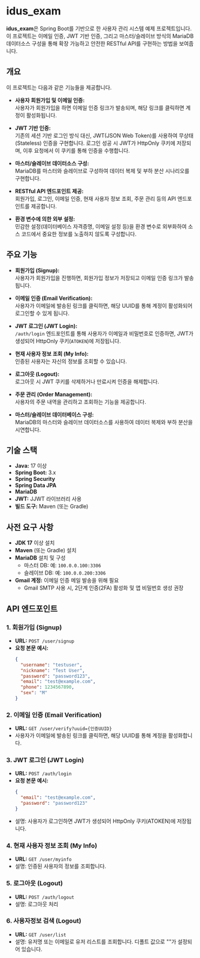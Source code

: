 # idus_exam

**idus_exam**은 Spring Boot를 기반으로 한 사용자 관리 시스템 예제 프로젝트입니다. 이 프로젝트는 이메일 인증, JWT 기반 인증, 그리고 마스터/슬레이브 방식의 MariaDB 데이터소스 구성을 통해 확장 가능하고 안전한 RESTful API를 구현하는 방법을 보여줍니다.

## 개요

이 프로젝트는 다음과 같은 기능들을 제공합니다.

- **사용자 회원가입 및 이메일 인증:**  
  사용자가 회원가입을 하면 이메일 인증 링크가 발송되며, 해당 링크를 클릭하면 계정이 활성화됩니다.

- **JWT 기반 인증:**  
  기존의 세션 기반 로그인 방식 대신, JWT(JSON Web Token)를 사용하여 무상태(Stateless) 인증을 구현합니다. 로그인 성공 시 JWT가 HttpOnly 쿠키에 저장되며, 이후 요청에서 이 쿠키를 통해 인증을 수행합니다.

- **마스터/슬레이브 데이터소스 구성:**  
  MariaDB를 마스터와 슬레이브로 구성하여 데이터 복제 및 부하 분산 시나리오를 구현합니다.

- **RESTful API 엔드포인트 제공:**  
  회원가입, 로그인, 이메일 인증, 현재 사용자 정보 조회, 주문 관리 등의 API 엔드포인트를 제공합니다.

- **환경 변수에 의한 외부 설정:**  
  민감한 설정(데이터베이스 자격증명, 이메일 설정 등)을 환경 변수로 외부화하여 소스 코드에서 중요한 정보를 노출하지 않도록 구성합니다.

## 주요 기능

- **회원가입 (Signup):**  
  사용자가 회원가입을 진행하면, 회원가입 정보가 저장되고 이메일 인증 링크가 발송됩니다.

- **이메일 인증 (Email Verification):**  
  사용자가 이메일에 발송된 링크를 클릭하면, 해당 UUID를 통해 계정이 활성화되어 로그인할 수 있게 됩니다.

- **JWT 로그인 (JWT Login):**  
  `/auth/login` 엔드포인트를 통해 사용자가 이메일과 비밀번호로 인증하면, JWT가 생성되어 HttpOnly 쿠키(`ATOKEN`)에 저장됩니다.

- **현재 사용자 정보 조회 (My Info):**  
  인증된 사용자는 자신의 정보를 조회할 수 있습니다.

- **로그아웃 (Logout):**  
  로그아웃 시 JWT 쿠키를 삭제하거나 만료시켜 인증을 해제합니다.

- **주문 관리 (Order Management):**  
  사용자의 주문 내역을 관리하고 조회하는 기능을 제공합니다.

- **마스터/슬레이브 데이터베이스 구성:**  
  MariaDB의 마스터와 슬레이브 데이터소스를 사용하여 데이터 복제와 부하 분산을 시연합니다.

## 기술 스택

- **Java:** 17 이상
- **Spring Boot:** 3.x
- **Spring Security**
- **Spring Data JPA**
- **MariaDB**
- **JWT:** JJWT 라이브러리 사용
- **빌드 도구:** Maven (또는 Gradle)

## 사전 요구 사항

- **JDK 17** 이상 설치
- **Maven** (또는 Gradle) 설치
- **MariaDB** 설치 및 구성  
  - 마스터 DB: 예: `100.0.0.100:3306`
  - 슬레이브 DB: 예: `100.0.0.200:3306`
- **Gmail 계정:** 이메일 인증 메일 발송을 위해 필요  
  - Gmail SMTP 사용 시, 2단계 인증(2FA) 활성화 및 앱 비밀번호 생성 권장


## API 엔드포인트

### 1. 회원가입 (Signup)
- **URL:** `POST /user/signup`
- **요청 본문 예시:**
  ```json
  {
    "username": "testuser",
    "nickname": "Test User",
    "password": "password123",
    "email": "test@example.com",
    "phone": 1234567890,
    "sex": "M"
  }

### 2. 이메일 인증 (Email Verification)
- **URL:** `GET /user/verify?uuid={인증UUID}`
- 사용자가 이메일에 발송된 링크를 클릭하면, 해당 UUID를 통해 계정을 활성화합니다.

### 3. JWT 로그인 (JWT Login)
- **URL:** `POST /auth/login`
- **요청 본문 예시:**
  ```json
  {
    "email": "test@example.com",
    "password": "password123"
  }
- 설명: 사용자가 로그인하면 JWT가 생성되어 HttpOnly 쿠키(ATOKEN)에 저장됩니다.

### 4. 현재 사용자 정보 조회 (My Info)
- **URL:** `GET /user/myinfo`
- 설명: 인증된 사용자의 정보를 조회합니다.

### 5. 로그아웃 (Logout)
- **URL:** `POST /auth/logout`
- 설명: 로그아웃 처리

### 6. 사용자정보 검색 (Logout)
- **URL:** `GET /user/list`
- 설명: 유저명 또는 이메일로 유저 리스트를 조회합니다. 디폴트 값으로 ""가 설정되어 있습니다.

